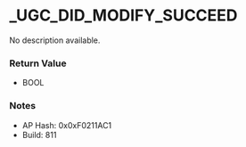 # _UGC_DID_MODIFY_SUCCEED

No description available.

### Return Value
* BOOL

### Notes
* AP Hash: 0x0xF0211AC1
* Build: 811

